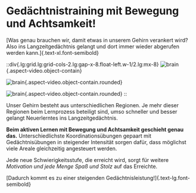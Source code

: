 # Gedächtnistraining mit Bewegung und Achtsamkeit!

[Was genau brauchen wir, damit etwas in unserem Gehirn verankert wird? Also ins Langzeitgedächtnis gelangt und dort immer wieder abgerufen werden kann.]{.text-xl.font-semibold}

::div{.lg:grid.lg:grid-cols-2.lg:gap-x-8.float-left.w-1/2.lg:mx-8}
![brain](/brain.webp){.aspect-video.object-contain}

![brain](/discs.webp){.aspect-video.object-contain.rounded}

![brain](/wool.webp){.aspect-video.object-contain.rounded}
::

Unser Gehirn besteht aus unterschiedlichen Regionen. Je mehr dieser Regionen beim Lernprozess beteiligt sind, umso schneller und besser gelangt Neuerlerntes ins Langzeitgedächtnis.

**Beim aktiven Lernen mit Bewegung und Achtsamkeit geschieht genau das.**
Unterschiedlichste Koordinationsübungen gepaart mit Gedächtnisübungen in steigender Intensität sorgen dafür, dass möglichst viele Areale  gleichzeitig angesteuert werden.

Jede neue Schwierigkeitsstufe, die erreicht wird, sorgt für weitere *Motivation und jede Menge Spaß und Stolz* auf das Erreichte.

[Dadurch kommt es zu einer steigenden Gedächtnisleistung!]{.text-lg.font-semibold}
